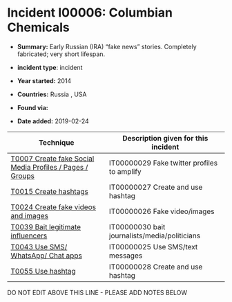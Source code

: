 # Incident I00006: Columbian Chemicals

* **Summary:** Early Russian (IRA) “fake news” stories. Completely fabricated; very short lifespan. 

* **incident type**: incident

* **Year started:** 2014

* **Countries:** Russia , USA

* **Found via:** 

* **Date added:** 2019-02-24
 

| Technique | Description given for this incident |
| --------- | ------------------------- |
| [T0007 Create fake Social Media Profiles / Pages / Groups](../generated_pages/techniques/T0007.md) | IT00000029 Fake twitter profiles to amplify |
| [T0015 Create hashtags](../generated_pages/techniques/T0015.md) | IT00000027 Create and use hashtag |
| [T0024 Create fake videos and images](../generated_pages/techniques/T0024.md) | IT00000026 Fake video/images |
| [T0039 Bait legitimate influencers](../generated_pages/techniques/T0039.md) | IT00000030 bait journalists/media/politicians |
| [T0043 Use SMS/ WhatsApp/ Chat apps](../generated_pages/techniques/T0043.md) | IT00000025 Use SMS/text messages |
| [T0055 Use hashtag](../generated_pages/techniques/T0055.md) | IT00000028 Create and use hashtag |


DO NOT EDIT ABOVE THIS LINE - PLEASE ADD NOTES BELOW